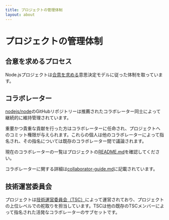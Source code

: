 ```yaml
---
title: プロジェクトの管理体制
layout: about
---
```


# プロジェクトの管理体制

## 合意を求めるプロセス

Node.jsプロジェクトは[合意を求める](https://en.wikipedia.org/wiki/Consensus-seeking_decision-making)意思決定モデルに従った体制を取っています。

## コラボレーター

[nodejs/node](https://github.com/nodejs/node)のGitHubリポジトリーは推薦されたコラボレーター同士によって継続的に維持管理されています。

重要かつ貴重な貢献を行った方はコラボレーターに任命され、プロジェクトへのコミット権限が与えられます。これらの個人は他のコラボレーターによって指名され、その指名については既存のコラボレーター間で議論されます。

現在のコラボレーターの一覧はプロジェクトの[README.md](https://github.com/nodejs/node/blob/main/README.md#current-project-team-members)を確認してください。

コラボレーターに関する詳細は[collaborator-guide.md](https://github.com/nodejs/node/blob/main/doc/contributing/collaborator-guide.md)に記載されています。

## 技術運営委員会

プロジェクトは[技術運営委員会（TSC）](https://github.com/nodejs/TSC/blob/main/TSC-Charter.md)によって運営されており、プロジェクトの上位レベルでの舵取りを担当しています。TSCは他の既存のTSCメンバーによって指名された活発なコラボレーターのサブセットです。
